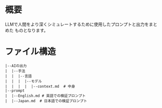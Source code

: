 

# 概要
LLMで人間をより深くシミュレートするために使用したプロンプトと出力をまとめた
ものとなります。


# ファイル構造
```
|--AIの出力
|  |--手法
|  |  |--言語
|  |  |  |--モデル
|  |  |  |  |--context.md  # 中身
|--prompt
|  |--English.md # 英語での検証プロンプト
|  |--Japan.md  # 日本語での検証プロンプト
